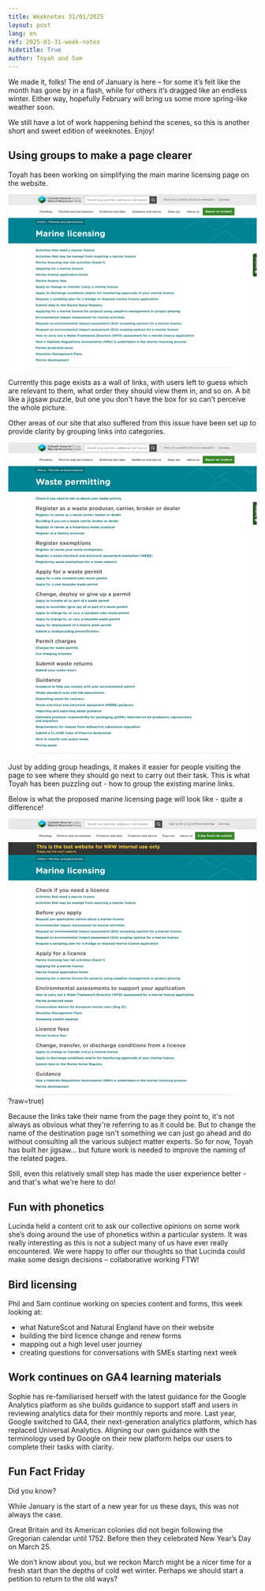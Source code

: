 ```yaml
---
title: Weeknotes 31/01/2025
layout: post
lang: en
ref: 2025-01-31-week-notes
hidetitle: True
author: Toyah and Sam
---
```


We made it, folks! The end of January is here – for some it’s felt like the month has gone by in a flash, while for others it’s dragged like an endless winter. Either way, hopefully February will bring us some more spring-like weather soon.  
 
We still have a lot of work happening behind the scenes, so this is another short and sweet edition of weeknotes. Enjoy!  

## Using groups to make a page clearer

Toyah has been working on simplifying the main marine licensing page on the website.  

![image showing the old marine page](https://github.com/nrw-digital/week-notes/blob/44f143dee05adb9957972be22ee7ab7ff361a632/images/1%20Marine%20licensing%20current%20web%20page%201.jpeg?raw=true)

Currently this page exists as a wall of links, with users left to guess which are relevant to them, what order they should view them in, and so on. A bit like a jigsaw puzzle, but one you don't have the box for so can't perceive the whole picture.  

Other areas of our site that also suffered from this issue have been set up to provide clarity by grouping links into categories.  

![image showing the waste page](https://github.com/nrw-digital/week-notes/blob/44f143dee05adb9957972be22ee7ab7ff361a632/images/2%20Waste%20permitting%20grouped%20links%20page%201.jpeg?raw=true)

Just by adding group headings, it makes it easier for people visiting the page to see where they should go next to carry out their task. This is what Toyah has been puzzling out - how to group the existing marine links.  
  
Below is what the proposed marine licensing page will look like - quite a difference!  

![image of the new marine page](https://github.com/nrw-digital/week-notes/blob/44f143dee05adb9957972be22ee7ab7ff361a632/images/3%20Marine%20licensing%20page%20with%20grouped%20links%201.jpeg)?raw=true)
  
Because the links take their name from the page they point to, it's not always as obvious what they're referring to as it could be. But to change the name of the destination page isn't something we can just go ahead and do without consulting all the various subject matter experts. So for now, Toyah has built her jigsaw... but future work is needed to improve the naming of the related pages.  
  
Still, even this relatively small step has made the user experience better - and that's what we're here to do! 

## Fun with phonetics 
 
Lucinda held a content crit to ask our collective opinions on some work she’s doing around the use of phonetics within a particular system. It was really interesting as this is not a subject many of us have ever really encountered. We were happy to offer our thoughts so that Lucinda could make some design decisions – collaborative working FTW!  
 
## Bird licensing 
  
Phil and Sam continue working on species content and forms, this week looking at: 
 
+ what NatureScot and Natural England have on their website 
+ building the bird licence change and renew forms 
+ mapping out a high level user journey 
+ creating questions for conversations with SMEs starting next week 
 
## Work continues on GA4 learning materials
 
Sophie has re-familiarised herself with the latest guidance for the Google Analytics platform as she builds guidance to support staff and users in reviewing analytics data for their monthly reports and more. Last year, Google switched to GA4, their next-generation analytics platform, which has replaced Universal Analytics. Aligning our own guidance with the terminology used by Google on their new platform helps our users to complete their tasks with clarity.  

## Fun Fact Friday

Did you know? 
 
While January is the start of a new year for us these days, this was not always the case.  

Great Britain and its American colonies did not begin following the Gregorian calendar until 1752. Before then they celebrated New Year’s Day on March 25. 

We don’t know about you, but we reckon March might be a nicer time for a fresh start than the depths of cold wet winter. Perhaps we should start a petition to return to the old ways?  
 

